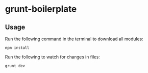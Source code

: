 grunt-boilerplate
=================

Usage
-----

Run the following command in the terminal to download all modules:

```npm install```

Run the following to watch for changes in files:

```grunt dev```